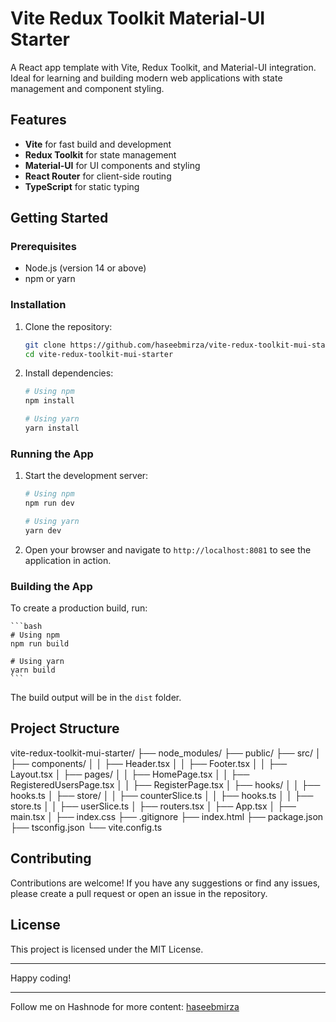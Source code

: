 # Vite Redux Toolkit Material-UI Starter

A React app template with Vite, Redux Toolkit, and Material-UI integration. Ideal for learning and building modern web applications with state management and component styling.

## Features

- **Vite** for fast build and development
- **Redux Toolkit** for state management
- **Material-UI** for UI components and styling
- **React Router** for client-side routing
- **TypeScript** for static typing

## Getting Started

### Prerequisites

- Node.js (version 14 or above)
- npm or yarn

### Installation

1. Clone the repository:

    ```bash
    git clone https://github.com/haseebmirza/vite-redux-toolkit-mui-starter.git
    cd vite-redux-toolkit-mui-starter
    ```

2. Install dependencies:

    ```bash
    # Using npm
    npm install

    # Using yarn
    yarn install
    ```

### Running the App

1. Start the development server:

    ```bash
    # Using npm
    npm run dev

    # Using yarn
    yarn dev
    ```

2. Open your browser and navigate to `http://localhost:8081` to see the application in action.

### Building the App

To create a production build, run:

    ```bash
    # Using npm
    npm run build

    # Using yarn
    yarn build
    ```

The build output will be in the `dist` folder.

## Project Structure
vite-redux-toolkit-mui-starter/
├── node_modules/
├── public/
├── src/
│   ├── components/
│   │   ├── Header.tsx
│   │   ├── Footer.tsx
│   │   ├── Layout.tsx
│   ├── pages/
│   │   ├── HomePage.tsx
│   │   ├── RegisteredUsersPage.tsx
│   │   ├── RegisterPage.tsx
│   ├── hooks/
│   │   ├── hooks.ts
│   ├── store/
│   │   ├── counterSlice.ts
│   │   ├── hooks.ts
│   │   ├── store.ts
│   │   ├── userSlice.ts
│   ├── routers.tsx
│   ├── App.tsx
│   ├── main.tsx
│   ├── index.css
├── .gitignore
├── index.html
├── package.json
├── tsconfig.json
└── vite.config.ts

## Contributing

Contributions are welcome! If you have any suggestions or find any issues, please create a pull request or open an issue in the repository.

## License

This project is licensed under the MIT License.

---

Happy coding!

---

Follow me on Hashnode for more content: [haseebmirza](https://hashnode.com/@haseebmirza)